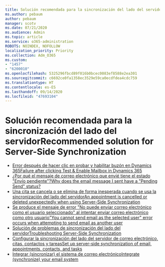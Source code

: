 ```yaml
---
title: Solución recomendada para la sincronización del lado del servidor
ms.author: pebaum
author: pebaum
manager: scotv
ms.date: 07/21/2020
ms.audience: Admin
ms.topic: article
ms.service: o365-administration
ROBOTS: NOINDEX, NOFOLLOW
localization_priority: Priority
ms.collection: Adm_O365
ms.custom:
- "1457"
- "6200010"
ms.openlocfilehash: 5325296fbcd89f016b0bcec0083ef8588e2ea301
ms.sourcegitcommit: c6692ce0fa1358ec3529e59ca0ecdfdea4cdc759
ms.translationtype: HT
ms.contentlocale: es-ES
ms.lasthandoff: 09/14/2020
ms.locfileid: "47693104"
---
```

# <a name="recommended-solution-for-server-side-synchronization"></a><span data-ttu-id="4f3f3-102">Solución recomendada para la sincronización del lado del servidor</span><span class="sxs-lookup"><span data-stu-id="4f3f3-102">Recommended solution for Server-Side Synchronization</span></span>

- [<span data-ttu-id="4f3f3-103">Error después de hacer clic en probar y habilitar buzón en Dynamics 365</span><span class="sxs-lookup"><span data-stu-id="4f3f3-103">Failure after clicking Test & Enable Mailbox in Dynamics 365</span></span>](https://go.microsoft.com/fwlink/p/?linkid=2007026)
- [<span data-ttu-id="4f3f3-104">¿Por qué el mensaje de correo electrónico que envié tiene el estado "Envío pendiente"?</span><span class="sxs-lookup"><span data-stu-id="4f3f3-104">Why does the email message I sent have a "Pending Send" status?</span></span>](https://go.microsoft.com/fwlink/p/?linkid=859627)
- [<span data-ttu-id="4f3f3-105">Una cita se cancela o se elimina de forma inesperada cuando se usa la sincronización del lado del servidor</span><span class="sxs-lookup"><span data-stu-id="4f3f3-105">An appointment is cancelled or deleted unexpectedly when using Server-Side Synchronization</span></span>](https://go.microsoft.com/fwlink/p/?linkid=2007027)
- [<span data-ttu-id="4f3f3-106">Se produce el mensaje de error "No puede enviar correo electrónico como el usuario seleccionado" al intentar enviar correo electrónico como otro usuario</span><span class="sxs-lookup"><span data-stu-id="4f3f3-106">"You cannot send email as the selected user" error occurs when attempting to send email as another user</span></span>](https://go.microsoft.com/fwlink/p/?linkid=2007131)
- [<span data-ttu-id="4f3f3-107">Solución de problemas de sincronización del lado del servidor</span><span class="sxs-lookup"><span data-stu-id="4f3f3-107">Troubleshooting Server-Side Synchronization</span></span>](https://go.microsoft.com/fwlink/p/?linkid=2007132)
- [<span data-ttu-id="4f3f3-108">Configurar la sincronización del lado del servidor de correo electrónico, citas, contactos y tareas</span><span class="sxs-lookup"><span data-stu-id="4f3f3-108">Set up server-side synchronization of email, appointments, contacts, and tasks</span></span>](https://go.microsoft.com/fwlink/p/?linkid=534983)
- [<span data-ttu-id="4f3f3-109">Integrar (sincronizar) el sistema de correo electrónico</span><span class="sxs-lookup"><span data-stu-id="4f3f3-109">Integrate (synchronize) your email system</span></span>](https://go.microsoft.com/fwlink/p/?linkid=851471)